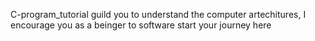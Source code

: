 C-program_tutorial guild you to understand the computer artechitures, I encourage you as a beinger to software start your journey here
